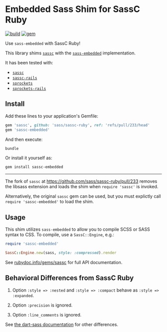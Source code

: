 # Embedded Sass Shim for SassC Ruby

[![build](https://github.com/ntkme/sassc-embedded-shim-ruby/actions/workflows/build.yml/badge.svg)](https://github.com/ntkme/sassc-embedded-shim-ruby/actions/workflows/build.yml)
[![gem](https://badge.fury.io/rb/sassc-embedded.svg)](https://rubygems.org/gems/sassc-embedded)

Use `sass-embedded` with SassC Ruby!

This library shims [`sassc`](https://github.com/sass/sassc-ruby) with the [`sass-embedded`](https://github.com/ntkme/sass-embedded-host-ruby) implementation.

It has been tested with:

- [`sassc`](https://github.com/sass/sassc-ruby)
- [`sassc-rails`](https://github.com/sass/sassc-rails)
- [`sprockets`](https://github.com/rails/sprockets)
- [`sprockets-rails`](https://github.com/rails/sprockets-rails)

## Install

Add these lines to your application's Gemfile:

``` ruby
gem 'sassc', github: 'sass/sassc-ruby', ref: 'refs/pull/233/head'
gem 'sassc-embedded'
```

And then execute:

``` sh
bundle
```

Or install it yourself as:

``` sh
gem install sassc-embedded
```

---

The fork of `sassc` at https://github.com/sass/sassc-ruby/pull/233 removes the libsass extension and loads the shim when `require 'sassc'` is invoked.

Alternatively, the original `sassc` gem can be used, but you must explictly call `require 'sassc-embedded'` to load the shim.

## Usage

This shim utilizes `sass-embedded` to allow you to compile SCSS or SASS syntax to CSS. To compile, use a `SassC::Engine`, e.g.:

``` ruby
require 'sassc-embedded'

SassC::Engine.new(sass, style: :compressed).render
```

See [rubydoc.info/gems/sassc](https://rubydoc.info/gems/sassc) for full API documentation.

## Behavioral Differences from SassC Ruby

1. Option `:style => :nested` and `:style => :compact` behave as `:style => :expanded`.

2. Option `:precision` is ignored.

3. Option `:line_comments` is ignored.

See [the dart-sass documentation](https://github.com/sass/dart-sass#behavioral-differences-from-ruby-sass) for other differences.
